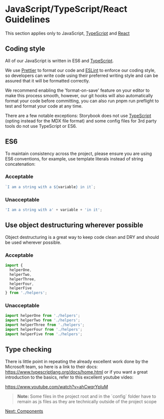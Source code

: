 # JavaScript/TypeScript/React Guidelines

This section applies only to JavaScript, [TypeScript] and [React]

## Coding style

All of our JavaScript is written in ES6 and [TypeScript].

We use [Prettier] to format our code and [ESLint] to enforce our coding style,
so developers can write code using their preferred writing style and can be
assured that it will be formatted correctly.

We recommend enabling the 'format-on-save' feature on your editor to make this
process smooth, however, our git hooks will also automatically format your code
before committing, you can also run pnpm run preflight to test and format your code
at any time.

There are a few notable exceptions: Storybook does not use [TypeScript] (opting
instead for the MDX file format) and some config files for 3rd party tools do not
use TypeScript or ES6.

## ES6

To maintain consistency across the project, please ensure you are using ES6
conventions, for example, use template literals instead of string concatenation:

### Acceptable

```js
`I am a string with a ${variable} in it`;
```

### Unacceptable

```js
'I am a string with a' + variable + 'in it';
```

## Use object destructuring wherever possible

Object destructuring is a great way to keep code clean and DRY and should be
used wherever possible.

### Acceptable

```js
import {
  helperOne,
  helperTwo,
  helperThree,
  helperFour,
  helperFive
} from './helpers';
```

### Unacceptable

```js
import helperOne from './helpers';
import helperTwo from './helpers';
import helperThree from './helpers';
import helperFour from './helpers';
import helperFive from './helpers';
```

## Type checking

There is little point in repeating the already excellent work done by the
Microsoft team, so here is a link to their docs:
https://www.typescriptlang.org/docs/home.html or if you want a great
introduction to the basics, refer to this excellent youtube video:

https://www.youtube.com/watch?v=ahCwqrYpIuM

<blockquote class="tip-wrapper">
  <strong class="warning">Note:</strong>
  Some files in the project root and in the `config` folder have to
  remain as js files as they are technically outside of the project scope
</blockquote>

[Next: Components](./components.md)

[react]: https://reactjs.org/ 'React'
[prettier]: https://prettier.io/ 'Prettier'
[eslint]: https://eslint.org/ 'ESLint'
[typescript]: https://www.typescriptlang.org 'TypeScript'
